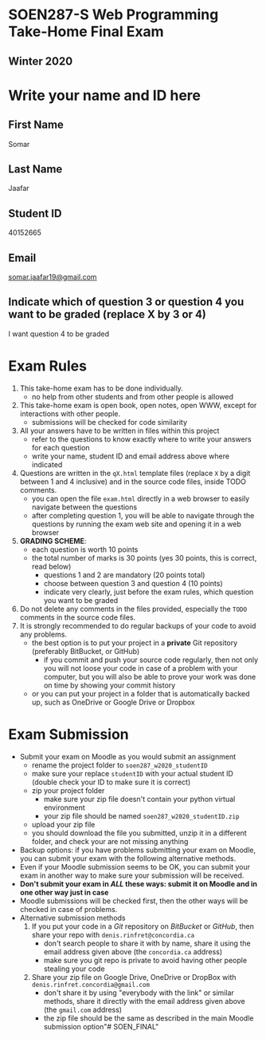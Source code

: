 # SOEN287-S Web Programming Take-Home Final Exam
## Winter 2020

# Write your name and ID here

## First Name
Somar

## Last Name
Jaafar

## Student ID
40152665

## Email
somar.jaafar19@gmail.com


## Indicate which of question 3 or question 4 you want to be graded (replace X by 3 or 4)
I want question 4 to be graded


# Exam Rules
1. This take-home exam has to be done individually.
    - no help from other students and from other people is allowed
2. This take-home exam is open book, open notes, open WWW, except for interactions with other people.
    - submissions will be checked for code similarity
3. All your answers have to be written in files within this project
    - refer to the questions to know exactly where to write your answers for each question
    - write your name, student ID and email address above where indicated
4. Questions are written in the `qX.html` template files (replace `X` by a digit between 1 and 4 inclusive)
and in the source code files, inside TODO comments.
    - you can open the file `exam.html` directly in a web browser to easily navigate between the questions
    - after completing question 1, you will be able to navigate through the questions by running the exam web site and
    opening it in a web browser
5. **GRADING SCHEME**: 
    - each question is worth 10 points
    - the total number of marks is 30 points (yes 30 points, this is correct, read below)
        - questions 1 and 2 are mandatory (20 points total)
        - choose between question 3 and question 4 (10 points)
        - indicate very clearly, just before the exam rules, which question you want to be graded
6. Do not delete any comments in the files provided, especially the `TODO` comments in the source code files.
7. It is strongly recommended to do regular backups of your code to avoid any problems.
    - the best option is to put your project in a **private** Git repository (preferably BitBucket, or GitHub)
        - if you commit and push your source code regularly, then not only you will not loose your code in case of a 
        problem with your computer, but you will also be able to prove your work was done on time by showing your 
        commit history
    - or you can put your project in a folder that is automatically backed up, such as OneDrive or Google Drive or Dropbox
    
    
# Exam Submission
- Submit your exam on Moodle as you would submit an assignment
    - rename the project folder to `soen287_w2020_studentID`
    - make sure your replace `studentID` with your actual student ID (double check your ID to make sure it is correct)
    - zip your project folder
        - make sure your zip file doesn't contain your python virtual environment
        - your zip file should be named `soen287_w2020_studentID.zip`
    - upload your zip file
    - you should download the file you submitted, unzip it in a different folder, and check your are not missing anything
- Backup options: if you have problems submitting your exam on Moodle, you can submit your exam with the following alternative methods.
- Even if your Moodle submission seems to be OK, you can submit your exam in another way to make sure your submission will be received.
- **Don't submit your exam in *ALL* these ways: submit it on Moodle and in one other way just in case**
- Moodle submissions will be checked first, then the other ways will be checked in case of problems. 
- Alternative submission methods
    1. If you put your code in a *Git* repository on *BitBucket* or *GitHub*, then share your repo with `denis.rinfret@concordia.ca`
        - don't search people to share it with by name, share it using the email address given above (the `concordia.ca` address)
        - make sure you git repo is private to avoid having other people stealing your code
    2. Share your zip file on Google Drive, OneDrive or DropBox with `denis.rinfret.concordia@gmail.com`
        - don't share it by using "everybody with the link" or similar methods, share it directly with the email address 
        given above (the `gmail.com` address)
        - the zip file should be the same as described in the main Moodle submission option"# SOEN_FINAL" 

